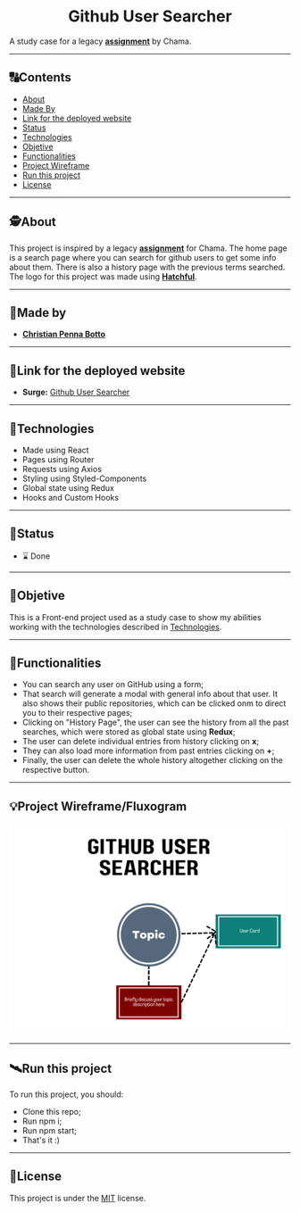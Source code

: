 <h1 align="center">
     Github User Searcher
</h1>

A study case for a legacy [**assignment**](https://github.com/chamatheapp/chama-frontend-assignment/) by Chama. 


---

##  🔠Contents

<!--ts-->
   * [About](#about)
   * [Made By](#made-by)
   * [Link for the deployed website](#link-for-the-deployed-website)
   * [Status](#status)
   * [Technologies](#Technologies)
   * [Objetive](#objetive)
   * [Functionalities](#functionalities)
   * [Project Wireframe](#project-wireframe)
   * [Run this project](#run-this-project)
   * [License](#license)
<!--te-->


---

##  🕵About

This project is inspired by a legacy [**assignment**](https://github.com/chamatheapp/chama-frontend-assignment/) for Chama. The home page is a search page where you can search for github users to get some info about them. There is also a history page with the previous terms searched. 
The logo for this project was made using [**Hatchful**](https://hatchful.shopify.com/).

---

##  👨Made by

-  [**Christian Penna Botto**](https://github.com/chriss3008) 

---
## 🔗Link for the deployed website

- **Surge:** [Github User Searcher](https://github-user-searcher.surge.sh/)

---

## 🔭Technologies 

<!--ts-->
   * Made using React
   * Pages using Router
   * Requests using Axios
   * Styling using Styled-Components
   * Global state using Redux
   * Hooks and Custom Hooks

<!--te-->


---
##  🧭Status 

 - ⌛ Done
 
---

##  🎯Objetive

This is a Front-end project used as a study case to show my abilities working with the technologies described in [Technologies](#Technologies).

---

##  🔨Functionalities
 
   * You can search any user on GitHub using a form;
   * That search will generate a modal with general info about that user. It also shows their public repositories, which can be clicked onm to direct you to their respective pages;
   * Clicking on "History Page", the user can see the history from all the past searches, which were stored as global state using **Redux**;
   * The user can delete individual entries from history clicking on **x**;
   * They can also load more information from past entries clicking on **+**;
   * Finally, the user can delete the whole history altogether clicking on the respective button.



---

## 💡Project Wireframe/Fluxogram

![Fluxogram](/fluxogram.png)

---


## 🛰Run this project



To run this project, you should:

- Clone this repo;
- Run npm i;
- Run npm start;
- That's it :)


---

## 📝License

This project is under the [MIT](./LICENSE) license.
